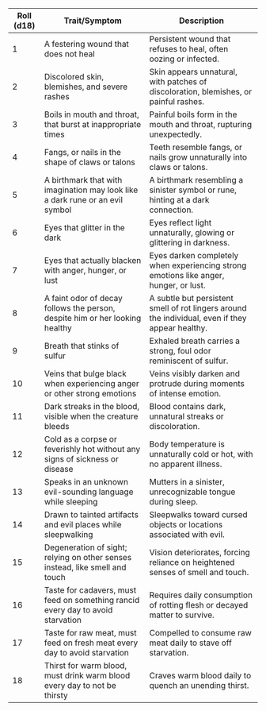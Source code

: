 
| **Roll (d18)** | **Trait/Symptom**                                                                 | **Description**                                                                                       |
|----------------|-----------------------------------------------------------------------------------|-------------------------------------------------------------------------------------------------------|
| 1              | A festering wound that does not heal                                              | Persistent wound that refuses to heal, often oozing or infected.                                     |
| 2              | Discolored skin, blemishes, and severe rashes                                     | Skin appears unnatural, with patches of discoloration, blemishes, or painful rashes.                 |
| 3              | Boils in mouth and throat, that burst at inappropriate times                      | Painful boils form in the mouth and throat, rupturing unexpectedly.                                  |
| 4              | Fangs, or nails in the shape of claws or talons                                   | Teeth resemble fangs, or nails grow unnaturally into claws or talons.                                |
| 5              | A birthmark that with imagination may look like a dark rune or an evil symbol     | A birthmark resembling a sinister symbol or rune, hinting at a dark connection.                      |
| 6              | Eyes that glitter in the dark                                                     | Eyes reflect light unnaturally, glowing or glittering in darkness.                                   |
| 7              | Eyes that actually blacken with anger, hunger, or lust                            | Eyes darken completely when experiencing strong emotions like anger, hunger, or lust.                |
| 8              | A faint odor of decay follows the person, despite him or her looking healthy      | A subtle but persistent smell of rot lingers around the individual, even if they appear healthy.      |
| 9              | Breath that stinks of sulfur                                                      | Exhaled breath carries a strong, foul odor reminiscent of sulfur.                                    |
| 10             | Veins that bulge black when experiencing anger or other strong emotions           | Veins visibly darken and protrude during moments of intense emotion.                                 |
| 11             | Dark streaks in the blood, visible when the creature bleeds                       | Blood contains dark, unnatural streaks or discoloration.                                             |
| 12             | Cold as a corpse or feverishly hot without any signs of sickness or disease       | Body temperature is unnaturally cold or hot, with no apparent illness.                               |
| 13             | Speaks in an unknown evil-sounding language while sleeping                        | Mutters in a sinister, unrecognizable tongue during sleep.                                           |
| 14             | Drawn to tainted artifacts and evil places while sleepwalking                     | Sleepwalks toward cursed objects or locations associated with evil.                                   |
| 15             | Degeneration of sight; relying on other senses instead, like smell and touch      | Vision deteriorates, forcing reliance on heightened senses of smell and touch.                        |
| 16             | Taste for cadavers, must feed on something rancid every day to avoid starvation   | Requires daily consumption of rotting flesh or decayed matter to survive.                            |
| 17             | Taste for raw meat, must feed on fresh meat every day to avoid starvation         | Compelled to consume raw meat daily to stave off starvation.                                          |
| 18             | Thirst for warm blood, must drink warm blood every day to not be thirsty          | Craves warm blood daily to quench an unending thirst.                                                 |

